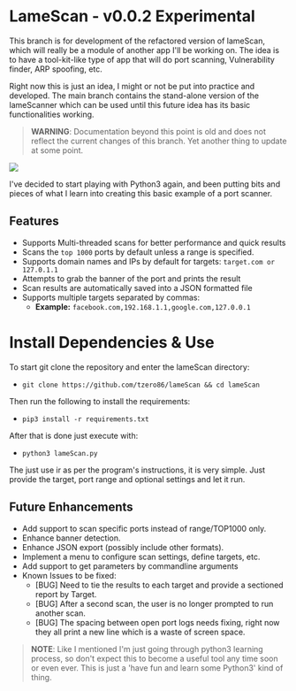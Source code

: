 # LameScan - v0.0.2 Experimental

This branch is for development of the refactored version of lameScan, which will really be a module of 
another app I'll be working on. The idea is to have a tool-kit-like type of app that will do port scanning,
Vulnerability finder, ARP spoofing, etc.

Right now this is just an idea, I might or not be put into practice and developed. The main branch contains the 
stand-alone version of the lameScanner which can be used until this future idea has its basic functionalities working.

> **WARNING**: Documentation beyond this point is old and does not reflect the current changes of this branch. 
> Yet another thing to update at some point.


![](https://i.imgur.com/5IdZKc8.png)

I've decided to start playing with Python3 again, and been putting bits and pieces 
of what I learn into creating this basic example of a port scanner.

## Features

- Supports Multi-threaded scans for better performance and quick results
- Scans the `top 1000` ports by default unless a range is specified.
- Supports domain names and IPs by default for targets: `target.com or 127.0.1.1`
- Attempts to grab the banner of the port and prints the result
- Scan results are automatically saved into a JSON formatted file  
- Supports multiple targets separated by commas: 
    - **Example:** `facebook.com,192.168.1.1,google.com,127.0.0.1`
  
# Install Dependencies & Use

To start git clone the repository and enter the lameScan directory:
- `git clone https://github.com/tzero86/lameScan && cd lameScan`

Then run the following to install the requirements:
- `pip3 install -r requirements.txt`

After that is done just execute with:
- `python3 lameScan.py`

The just use ir as per the program's instructions, it is very simple. Just provide the target, port range and optional
settings and let it run.

  
## Future Enhancements

- Add support to scan specific ports instead of range/TOP1000 only.
- Enhance banner detection.
- Enhance JSON export (possibly include other formats).
- Implement a menu to configure scan settings, define targets, etc.
- Add support to get parameters by commandline arguments  
- Known Issues to be fixed:
  - [BUG] Need to tie the results to each target and provide a sectioned report by Target.
  - [BUG] After a second scan, the user is no longer prompted to run another scan.
  - [BUG] The spacing between open port logs needs fixing, right now they all print a new line which is a waste 
    of screen space.



> **NOTE**: Like I mentioned I'm just going through python3 learning process, so don't expect this to become
a useful tool any time soon or even ever. This is just a 'have fun and learn some Python3' kind of thing. 


